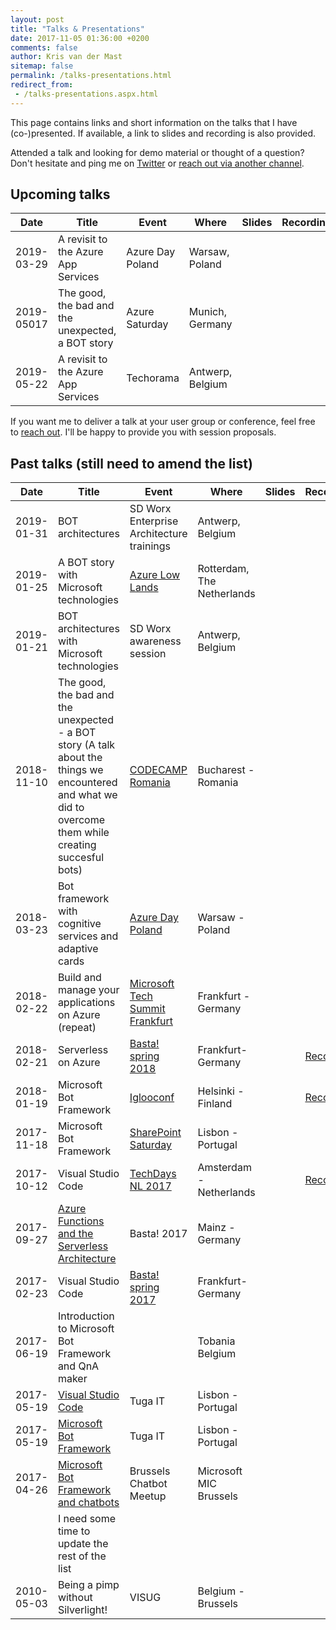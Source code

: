 ```yaml
---
layout: post
title: "Talks & Presentations"
date: 2017-11-05 01:36:00 +0200
comments: false
author: Kris van der Mast
sitemap: false
permalink: /talks-presentations.html
redirect_from:
 - /talks-presentations.aspx.html
---
```


This page contains links and short information on the talks that I have (co-)presented. If available, a link to slides and recording is also provided.

Attended a talk and looking for demo material or thought of a question? Don't hesitate and ping me on [Twitter](https://twitter.com/KrisvanderMast) or [reach out via another channel](/about-me.html).

## Upcoming talks

| **Date**   | **Title** | **Event**  | **Where** | **Slides** | **Recording** |
|------------|-----------|------------|-----------|------------|---------------|
| 2019-03-29 | A revisit to the Azure App Services | Azure Day Poland | Warsaw, Poland |||
| 2019-05017 | The good, the bad and the unexpected, a BOT story | Azure Saturday | Munich, Germany |||
| 2019-05-22 | A revisit to the Azure App Services | Techorama | Antwerp, Belgium |||

If you want me to deliver a talk at your user group or conference, feel free to [reach out](/about-me.html). I'll be happy to provide you with session proposals.

## Past talks (still need to amend the list)

| **Date**   | **Title** | **Event**  | **Where** | **Slides** | **Recording** |
|------------|-----------|------------|-----------|------------|---------------|
| 2019-01-31 | BOT architectures | SD Worx Enterprise Architecture trainings | Antwerp, Belgium |||
| 2019-01-25 | A BOT story with Microsoft technologies | [Azure Low Lands](https://www.azurelowlands.com/) | Rotterdam, The Netherlands |||
| 2019-01-21 | BOT architectures with Microsoft technologies | SD Worx awareness session | Antwerp, Belgium |||
| 2018-11-10 | The good, the bad and the unexpected - a BOT story (A talk about the things we encountered and what we did to overcome them while creating succesful bots) | [CODECAMP Romania](https://bucuresti.codecamp.ro/) | Bucharest - Romania |||
| 2018-03-23 | Bot framework with cognitive services and adaptive cards | [Azure Day Poland](http://azureday.pro/) | Warsaw - Poland |||
| 2018-02-22 | Build and manage your applications on Azure (repeat) | [Microsoft Tech Summit Frankfurt](https://frankfurt.techsummit.microsoft.com) | Frankfurt - Germany |||
| 2018-02-21 | Serverless on Azure | [Basta! spring 2018](https://basta.net/microservices-apis/serverless-on-azure/) | Frankfurt- Germany || [Recording](https://www.youtube.com/watch?v=iiQDrGesQw4) |
| 2018-01-19 | Microsoft Bot Framework | [Iglooconf](http://www.iglooconf.fi/) | Helsinki - Finland |  | [Recording](https://www.youtube.com/watch?v=CRjy1ANbQNM)              |
| 2017-11-18 | Microsoft Bot Framework | [SharePoint Saturday](http://www.spsevents.org/city/Lisbon/Lisbon2017) | Lisbon - Portugal |  |  |
| 2017-10-12 | Visual Studio Code | [TechDays NL 2017](https://www.techdays.nl/) | Amsterdam - Netherlands | | [Recording](https://www.youtube.com/watch?v=VwLrDdEnG2A)              |
| 2017-09-27 | [Azure Functions and the Serverless Architecture](https://basta.net/microservices-apis/azure-functions-and-the-serverless-architecture/) | Basta! 2017 | Mainz - Germany |  |  |
| 2017-02-23 | Visual Studio Code | [Basta! spring 2017](https://basta.net/net-framework-c/visual-studio-code/) | Frankfurt- Germany |||
| 2017-06-19 | Introduction to Microsoft Bot Framework and QnA maker || Tobania Belgium |||
| 2017-05-19 | [Visual Studio Code](http://tugait.pt/2017/schedule-overview/) | Tuga IT | Lisbon - Portugal |||
| 2017-05-19 | [Microsoft Bot Framework](http://tugait.pt/2017/schedule-overview/) | Tuga IT | Lisbon - Portugal |||
| 2017-04-26 | [Microsoft Bot Framework and chatbots](https://www.meetup.com/Brussels-chatbot-Meetup/events/238677762/) | Brussels Chatbot Meetup | Microsoft MIC Brussels |||
|  | I need some time to update the rest of the list |||||
| 2010-05-03 | Being a pimp without Silverlight! | VISUG | Belgium - Brussels |  |  |